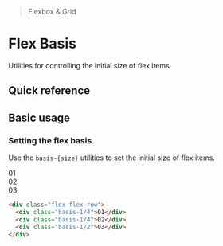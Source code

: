 <script setup>
const exampleClasses = 'p-24 rounded font-ex flex items-center justify-center'
</script>

> Flexbox & Grid

# Flex Basis
Utilities for controlling the initial size of flex items.

## Quick reference

## Basic usage
### Setting the flex basis
Use the `basis-{size}` utilities to set the initial size of flex items.

<container>
  <box class="flex gap-16">
    <div class="basis-1/4 bg-fuchsia-500" :class="exampleClasses">01</div>
    <div class="basis-1/4 bg-fuchsia-500" :class="exampleClasses">02</div>
    <div class="basis-1/2 bg-fuchsia-500" :class="exampleClasses">03</div>
  </box>
</container>

```html
<div class="flex flex-row">
  <div class="basis-1/4">01</div>
  <div class="basis-1/4">02</div>
  <div class="basis-1/2">03</div>
</div>
```
